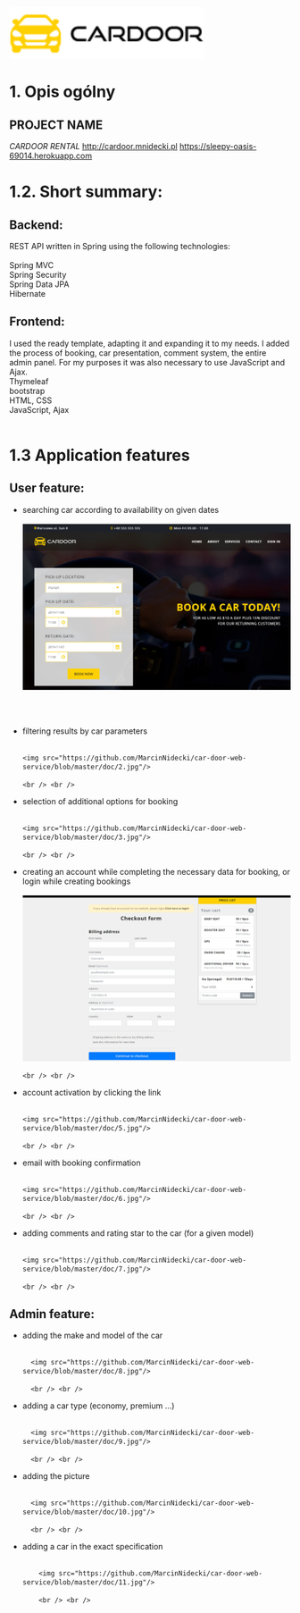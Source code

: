 <img src="https://github.com/MarcinNidecki/car-door-web-service/blob/master/src/main/resources/static/img/logo2.png" width="350"/>

# 1. Opis ogólny
## PROJECT NAME
*CARDOOR RENTAL*
 http://cardoor.mnidecki.pl         https://sleepy-oasis-69014.herokuapp.com


# 1.2. Short summary:

## Backend:
REST API written in Spring using the following technologies: <br />
 <br />
Spring MVC <br />
Spring Security <br />
Spring Data JPA <br />
Hibernate
 <br />
## Frontend:
I used the ready template, adapting it and expanding it to my needs. I added the process of booking, car presentation, comment system, the entire admin panel. For my purposes it was also necessary to use JavaScript and Ajax.
 <br />
Thymeleaf <br />
bootstrap <br />
HTML, CSS <br />
JavaScript, Ajax
<br /> 
<br />


# 1.3 Application features

## User feature:
<ul>
  <li>searching car according to availability on given dates</li> <br />
 
  <img src="https://github.com/MarcinNidecki/car-door-web-service/blob/master/doc/1.jpg"/>
  
   <br /> <br />
  <li>filtering results by car parameters</li> <br />
  
    <img src="https://github.com/MarcinNidecki/car-door-web-service/blob/master/doc/2.jpg"/> 
    
    <br /> <br />
  <li>selection of additional options for booking</li> <br />
  
    <img src="https://github.com/MarcinNidecki/car-door-web-service/blob/master/doc/3.jpg"/> 
    
    <br /> <br />
  <li>creating an account while completing the necessary data for booking, or login while creating bookings</li>
  <br />
    <img src="https://github.com/MarcinNidecki/car-door-web-service/blob/master/doc/4.jpg"/>
    
    <br /> <br />
  <li>account activation by clicking the link</li> <br />
  
    <img src="https://github.com/MarcinNidecki/car-door-web-service/blob/master/doc/5.jpg"/>
    
    <br /> <br />
  <li>email with booking confirmation</li> <br />
  
    <img src="https://github.com/MarcinNidecki/car-door-web-service/blob/master/doc/6.jpg"/>
    
    <br /> <br />
 <li>adding comments and rating star to the car (for a given model)</li> <br />
 
    <img src="https://github.com/MarcinNidecki/car-door-web-service/blob/master/doc/7.jpg"/>
    
    <br /> <br />
</ul>


## Admin feature:

<ul>
  <li>adding the make and model of the car</li> <br />
 
      <img src="https://github.com/MarcinNidecki/car-door-web-service/blob/master/doc/8.jpg"/>
      
      <br /> <br />
  <li>adding a car type (economy, premium ...)</li> <br />
  
      <img src="https://github.com/MarcinNidecki/car-door-web-service/blob/master/doc/9.jpg"/> 
      
      <br /> <br />
  <li>adding the picture</li> <br />
  
      <img src="https://github.com/MarcinNidecki/car-door-web-service/blob/master/doc/10.jpg"/>
      
      <br /> <br />
  <li>adding a car in the exact specification</li> <br />
  
        <img src="https://github.com/MarcinNidecki/car-door-web-service/blob/master/doc/11.jpg"/>
        
        <br /> <br />
</ul>


